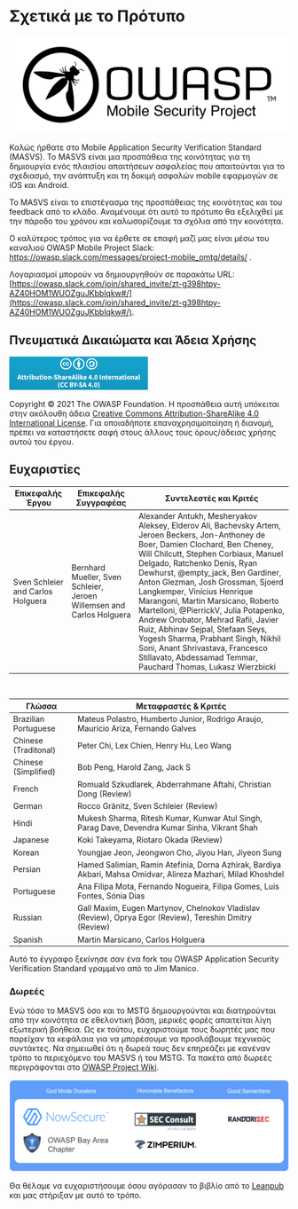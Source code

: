 # Σχετικά με το Πρότυπο

![OWASP Logo](images/OWASP_logo.png)


Καλώς ήρθατε στο Μοbile Application Security Verification Standard (MASVS). Το MASVS είναι μια προσπάθεια της κοινότητας για τη δημιουργία ενός πλαισίου απαιτήσεων ασφαλείας που απαιτούνται για το σχεδιασμό, την ανάπτυξη και τη δοκιμή ασφαλών mobile εφαρμογών σε iOS και Android.

Το MASVS είναι το επιστέγασμα της προσπάθειας της κοινότητας και του feedback από το κλάδο. Αναμένουμε ότι αυτό το πρότυπο θα εξελιχθεί με την πάροδο του χρόνου και καλωσορίζουμε τα σχόλια από την κοινότητα.

Ο καλύτερος τρόπος για να έρθετε σε επαφή μαζί μας είναι μέσω του καναλιού OWASP Mobile Project Slack: <https://owasp.slack.com/messages/project-mobile_omtg/details/> .

Λογαριασμοί μπορούν να δημιουργηθούν σε παρακάτω URL: [https://owasp.slack.com/join/shared_invite/zt-g398htpy-AZ40HOM1WUOZguJKbblqkw#/](https://owasp.slack.com/join/shared_invite/zt-g398htpy-AZ40HOM1WUOZguJKbblqkw#/).

## Πνευματικά Δικαιώματα και Άδεια Χρήσης

[![Creative Commons License](images/CC-license.png)](https://creativecommons.org/licenses/by-sa/4.0/)

Copyright © 2021 The OWASP Foundation. Η προσπάθεια αυτή υπόκειται στην ακόλουθη άδεια [Creative Commons Attribution-ShareAlike 4.0 International License](https://creativecommons.org/licenses/by-sa/4.0/). Για οποιαδήποτε επαναχρησιμοποίηση ή διανομή, πρέπει να καταστήσετε σαφή στους άλλους τους όρους/άδειας χρήσης αυτού του έργου.

<!-- \pagebreak -->

## Ευχαριστίες

| Επικεφαλής Έργου | Επικεφαλής Συγγραφέας | Συντελεστές και Κριτές
| ------- | --- | ----------------- |
| Sven Schleier and Carlos Holguera | Bernhard Mueller, Sven Schleier, Jeroen Willemsen and Carlos Holguera | Alexander Antukh, Mesheryakov Aleksey, Elderov Ali, Bachevsky Artem, Jeroen Beckers, Jon-Anthoney de Boer, Damien Clochard, Ben Cheney, Will Chilcutt, Stephen Corbiaux, Manuel Delgado, Ratchenko Denis, Ryan Dewhurst, @empty_jack, Ben Gardiner, Anton Glezman, Josh Grossman, Sjoerd Langkemper, Vinícius Henrique Marangoni, Martin Marsicano, Roberto Martelloni, @PierrickV, Julia Potapenko, Andrew Orobator, Mehrad Rafii, Javier Ruiz, Abhinav Sejpal, Stefaan Seys, Yogesh Sharma, Prabhant Singh, Nikhil Soni, Anant Shrivastava, Francesco Stillavato, Abdessamad Temmar, Pauchard Thomas, Lukasz Wierzbicki |

<br/>

| Γλώσσα | Μεταφραστές & Κριτές |
| --------------- | ------------------------------------------------------------ |
| Brazilian Portuguese | Mateus Polastro, Humberto Junior, Rodrigo Araujo, Maurício Ariza, Fernando Galves |
| Chinese (Traditonal) | Peter Chi, Lex Chien, Henry Hu, Leo Wang |
| Chinese (Simplified) | Bob Peng, Harold Zang, Jack S |
| French | Romuald Szkudlarek, Abderrahmane Aftahi, Christian Dong (Review) |
| German | Rocco Gränitz, Sven Schleier (Review) |
| Hindi | Mukesh Sharma, Ritesh Kumar, Kunwar Atul Singh, Parag Dave, Devendra Kumar Sinha, Vikrant Shah |
| Japanese | Koki Takeyama, Riotaro Okada (Review) |
| Korean | Youngjae Jeon, Jeongwon Cho, Jiyou Han, Jiyeon Sung |
| Persian | Hamed Salimian, Ramin Atefinia, Dorna Azhirak, Bardiya Akbari, Mahsa Omidvar, Alireza Mazhari, Milad Khoshdel |
| Portuguese | Ana Filipa Mota, Fernando Nogueira, Filipa Gomes, Luis Fontes, Sónia Dias|
| Russian | Gall Maxim, Eugen Martynov, Chelnokov Vladislav (Review), Oprya Egor (Review), Tereshin Dmitry (Review) |
| Spanish | Martin Marsicano, Carlos Holguera |

Αυτό το έγγραφο ξεκίνησε σαν ένα fork του OWASP Application Security Verification Standard γραμμένο από το Jim Manico.

### Δωρεές

Ενώ τόσο το MASVS όσο και το MSTG δημιουργούνται και διατηρούνται από την κοινότητα σε εθελοντική βάση, μερικές φορές απαιτείται λίγη εξωτερική βοήθεια. Ως εκ τούτου, ευχαριστούμε τους δωρητές μας που παρείχαν τα κεφάλαια για να μπορέσουμε να προσλάβουμε τεχνικούς συντάκτες. Να σημειωθεί ότι η δωρεά τους δεν επηρεάζει με κανέναν τρόπο το περιεχόμενο του MASVS ή του MSTG. Τα πακέτα από δωρεές περιγράφονται στο [OWASP Project Wiki](https://www.owasp.org/index.php/OWASP_Mobile_Security_Testing_Guide#tab=Sponsorship_Packages "OWASP Mobile Security Testing Guide Donation Packages").

![OWASP MSTG](images/Donators/donators.png)

Θα θέλαμε να ευχαριστήσουμε όσου αγόρασαν το βιβλίο από το [Leanpub](https://leanpub.com/mobile-security-testing-guide) και μας στήριξαν με αυτό το τρόπο.
